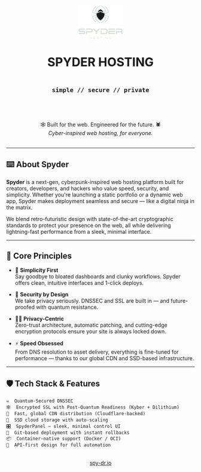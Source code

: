 <h1 align="center">
  <img src="https://github.com/0x-h4x/0x-h4x/blob/main/Spyder-logo.png" width="120" alt="Spyder logo"/>
  <br /><br />
  <strong style="font-size: 32px;">SPYDER HOSTING</strong>
  <br /><br />
  <code style="font-size: 16px;">simple // secure // private</code>
  <br /><br />
</h1>

<p align="center">
  <br />
  🕸️ Built for the web. Engineered for the future. 🕷️<br/>
  <em>Cyber-inspired web hosting, for everyone.</em>
  <br /><br />
</p>

---

## ⌨️ About Spyder

**Spyder** is a next-gen, cyberpunk-inspired web hosting platform built for creators, developers, and hackers who value speed, security, and simplicity. Whether you're launching a static portfolio or a dynamic web app, Spyder makes deployment seamless and secure — like a digital ninja in the matrix.

We blend retro-futuristic design with state-of-the-art cryptographic standards to protect your presence on the web, all while delivering lightning-fast performance from a sleek, minimal interface.

---

## 🧠 Core Principles

- 🧩 **Simplicity First**  
  Say goodbye to bloated dashboards and clunky workflows. Spyder offers clean, intuitive interfaces and 1-click deploys.

- 🔐 **Security by Design**  
  We take privacy seriously. DNSSEC and SSL are built in — and future-proofed with quantum resistance.

- 🕵️‍♂️ **Privacy-Centric**  
  Zero-trust architecture, automatic patching, and cutting-edge encryption protocols ensure your site is always locked down.

- ⚡ **Speed Obsessed**  
  From DNS resolution to asset delivery, everything is fine-tuned for performance — thanks to our global CDN and SSD-based infrastructure.

---

## 🛡️ Tech Stack & Features

```txt
☠️  Quantum-Secured DNSSEC
🕸️  Encrypted SSL with Post-Quantum Readiness (Kyber + Dilithium)
🧬  Fast, global CDN distribution (Cloudflare-backed)
💽  SSD cloud storage with auto-scaling
🎛️  SpyderPanel – sleek, minimal control UI
🚀  Git-based deployment with instant rollbacks
📦  Container-native support (Docker / OCI)
📡  API-first design for full automation
```

<p align="center">
  <br />
<a href="https://spy-dr.io/">spy-dr.io</a>
</p>
